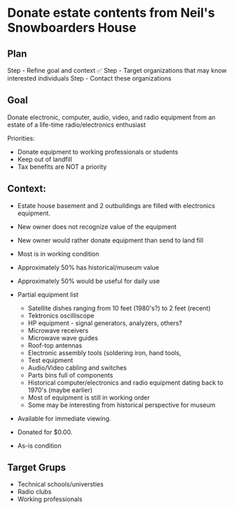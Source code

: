 # Donate estate contents from Neil's Snowboarders House

## Plan

Step - Refine goal and context ✅
Step - Target organizations that may know interested individuals
Step - Contact these organizations


## Goal

Donate electronic, computer, audio, video, and radio equipment from an estate of a life-time radio/electronics enthusiast

Priorities:
  - Donate equipment to working professionals or students
  - Keep out of landfill
  - Tax benefits are NOT a priority

## Context:

- Estate house basement and 2 outbuildings are filled with electronics equipment.
- New owner does not recognize value of the equipment
- New owner would rather donate equipment than send to land fill
- Most is in working condition
- Approximately 50% has historical/museum value
- Approximately 50% would be useful for daily use

- Partial equipment list
  - Satellite dishes ranging from 10 feet (1980's?) to 2 feet (recent)
  - Tektronics oscilliscope
  - HP equipment - signal generators, analyzers, others?
  - Microwave receivers
  - Microwave wave guides
  - Roof-top antennas
  - Electronic assembly tools (soldering iron, hand tools, 
  - Test equipment
  - Audio/Video cabling and switches
  - Parts bins full of components
  - Historical computer/electronics and radio equipment dating back to 1970's (maybe earlier)
  - Most of equipment is still in working order
  - Some may be interesting from historical perspective for museum

- Available for immediate viewing.
- Donated for $0.00.
- As-is condition




## Target Grups

- Technical schools/universties
- Radio clubs
- Working professionals



